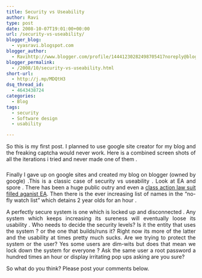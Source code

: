 ```yaml
---
title: Security vs Useability
author: Ravi
type: post
date: 2008-10-07T19:01:00+00:00
url: /security-vs-useability/
blogger_blog:
  - vyasravi.blogspot.com
blogger_author:
  - Ravihttp://www.blogger.com/profile/14441230282498705417noreply@blogger.com
blogger_permalink:
  - /2008/10/security-vs-useability.html
short-url:
  - http://j.mp/MDQtH3
dsq_thread_id:
  - 4643438724
categories:
  - Blog
tags:
  - security
  - Software design
  - usability

---
```

<div style="text-align: justify;">
  So this is my first post. I planned to use google site creator for my blog and the freaking captcha would never work. Here is a combined screen shots of all the iterations i tried and never made one of them .</p> 
  
  <p>
    <a href="http://1.bp.blogspot.com/_Mvi_bw5RNwk/SOu8OYHCL7I/AAAAAAAACXI/XxpeY4ERPpM/s1600-h/captchas.jpg" onblur="try {parent.deselectBloggerImageGracefully();} catch(e) {}"><img id="BLOGGER_PHOTO_ID_5254500345433960370" style="margin: 0px auto 10px; display: block; text-align: center; cursor: pointer;" src="http://1.bp.blogspot.com/_Mvi_bw5RNwk/SOu8OYHCL7I/AAAAAAAACXI/XxpeY4ERPpM/s400/captchas.jpg" border="0" alt="" /></a>Finally I gave up on google sites and created my blog on blogger (owned by google) .This is a classic case of security vs useability . Look at EA and spore . There has been a huge public outry and even a <a href="http://www.videogamer.com/news/25-09-2008-9459.html">class action law suit filled aganist EA</a>. Then there is the ever increasing list of names in the &#8220;no-fly watch list&#8221; which detains 2 year olds for an hour .
  </p>
  
  <p>
    A perfectly secure system is one which is locked up and disconnected . Any system which keeps increasing its sureness will eventually loose its usability . Who needs to decide the security levels? Is it the entity that uses the system ? or the one that builds/runs it? Right now its more of the latter and the usability at times pretty much sucks. Are we trying to protect the system or the user? Yes some users are dim-wits but does that mean we lock down the system for everyone ? Ask the same user a root password a hundred times an hour or display irritating pop ups asking are you sure?
  </p>
  
  <p>
    So what do you think? Please post your comments below.
  </p>
</div>